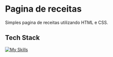# Pagina de receitas

Simples pagina de receitas utilizando HTML e CSS.

## Tech Stack

[![My Skills](https://skillicons.dev/icons?i=html,css)](https://skillicons.dev)
